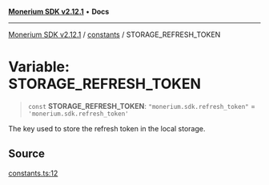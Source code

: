 [**Monerium SDK v2.12.1**](../../../README.md) • **Docs**

---

[Monerium SDK v2.12.1](../../../README.md) / [constants](../README.md) / STORAGE_REFRESH_TOKEN

# Variable: STORAGE_REFRESH_TOKEN

> `const` **STORAGE_REFRESH_TOKEN**: `"monerium.sdk.refresh_token"` = `'monerium.sdk.refresh_token'`

The key used to store the refresh token in the local storage.

## Source

[constants.ts:12](https://github.com/monerium/js-monorepo/blob/510d89096a606a615f5ce0c00a69ec9c89563e68/packages/sdk/src/constants.ts#L12)
